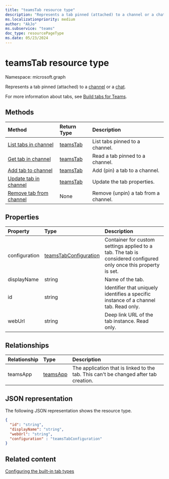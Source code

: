 ```yaml
---
title: "teamsTab resource type"
description: "Represents a tab pinned (attached) to a channel or a chat."
ms.localizationpriority: medium
author: "AkJo"
ms.subservice: "teams"
doc_type: resourcePageType
ms.date: 05/23/2024
---
```


# teamsTab resource type

Namespace: microsoft.graph

Represents a tab pinned (attached) to a [channel](channel.md) or a [chat](chat.md).

For more information about tabs, see [Build tabs for Teams](/microsoftteams/platform/tabs/what-are-tabs).

## Methods

| Method       | Return Type  |Description|
|:---------------|:--------|:----------|
|[List tabs in channel](../api/channel-list-tabs.md) | [teamsTab](teamstab.md) | List tabs pinned to a channel.|
|[Get tab in channel](../api/channel-get-tabs.md) | [teamsTab](teamstab.md) | Read a tab pinned to a channel.|
|[Add tab to channel](../api/channel-post-tabs.md) | [teamsTab](teamstab.md) | Add (pin) a tab to a channel.|
|[Update tab in channel](../api/channel-patch-tabs.md) | [teamsTab](teamstab.md) | Update the tab properties.|
|[Remove tab from channel](../api/channel-delete-tabs.md) | None | Remove (unpin) a tab from a channel.|


## Properties

|Property|Type|Description|
|:---------------|:--------|:----------|
|  configuration        |   [teamsTabConfiguration](teamstabconfiguration.md) |  Container for custom settings applied to a tab. The tab is considered configured only once this property is set.     |
|  displayName            |   string                  |  Name of the tab.     |
|  id              |   string                  |  Identifier that uniquely identifies a specific instance of a channel tab. Read only.     |
|  webUrl          |   string                  |  Deep link URL of the tab instance. Read only.     |

## Relationships

| Relationship | Type	| Description |
|:---------------|:--------|:----------|
|teamsApp|[teamsApp](teamsapp.md) | The application that is linked to the tab. This can't be changed after tab creation. |

## JSON representation

The following JSON representation shows the resource type.


<!-- {
  "blockType": "resource",
  "baseType": "microsoft.graph.entity",
  "@odata.type": "microsoft.graph.teamsTab"
}-->

```json
{  
  "id": "string",
  "displayName": "string",
  "webUrl": "string",
  "configuration" : "teamsTabConfiguration"
}
```

<!-- uuid: 8fcb5dbc-d5aa-4681-8e31-b001d5168d79
2015-10-25 14:57:30 UTC -->
<!-- {
  "type": "#page.annotation",
  "description": "teamsTab resource",
  "keywords": "",
  "section": "documentation",
  "tocPath": ""
}-->

## Related content

[Configuring the built-in tab types](/graph/teams-configuring-builtin-tabs)

